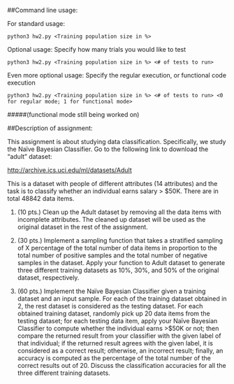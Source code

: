 ##Command line usage:

For standard usage:
  
    python3 hw2.py <Training population size in %>
  
Optional usage: Specify how many trials you would like to test
  
    python3 hw2.py <Training population size in %> <# of tests to run>
  
Even more optional usage: Specify the regular execution, or functional code execution
  
    python3 hw2.py <Training population size in %> <# of tests to run> <0 for regular mode; 1 for functional mode>
    
#####(functional mode still being worked on)



##Description of assignment:


This assignment is about studying data classification. Specifically, we study the Naïve Bayesian Classifier. Go to the following link to download the “adult” dataset:

http://archive.ics.uci.edu/ml/datasets/Adult

This is a dataset with people of different attributes (14 attributes) and the task is to classify whether an individual earns salary > $50K. There are in total 48842 data items.

1.	(10 pts.) Clean up the Adult dataset by removing all the data items with incomplete attributes. The cleaned up dataset will be used as the original dataset in the rest of the assignment.

2.	(30 pts.) Implement a sampling function that takes a stratified sampling of X percentage of the total number of data items in proportion to the total number of positive samples and the total number of negative samples in the dataset. Apply your function to Adult dataset to generate three different training datasets as 10%, 30%, and 50% of the original dataset, respectively.

3.	(60 pts.) Implement the Naïve Bayesian Classifier given a training dataset and an input sample. For each of the training dataset obtained in 2, the rest dataset is considered as the testing dataset. For each obtained training dataset, randomly pick up 20 data items from the testing dataset; for each testing data item, apply your Naïve Bayesian Classifier to compute whether the individual earns >$50K or not; then compare the returned result from your classifier with the given label of that individual; if the returned result agrees with the given label, it is considered as a correct result; otherwise, an incorrect result; finally, an accuracy is computed as the percentage of the total number of the correct results out of 20. Discuss the classification accuracies for all the three different training datasets.



  


